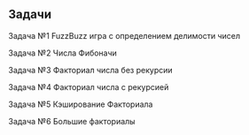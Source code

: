 ## Задачи

Задача №1 FuzzBuzz игра с определением делимости чисел

Задача №2 Числа Фибоначи

Задача №3 Факториал числа без рекурсии

Задача №4 Факториал числа с рекурсией

Задача №5 Кэширование Факториала

Задача №6 Большие факториалы